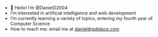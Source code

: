 - 👋 Hello! I’m @DanielD2004
- I’m interested in artificial intelligence and web development
- I’m currently learning a variety of topics, entering my fourth year of Computer Science
- How to reach me: email me at daniel@gdplace.com

<!---
DanielD2004/DanielD2004 is a ✨ special ✨ repository because its `README.md` (this file) appears on your GitHub profile.
You can click the Preview link to take a look at your changes.
--->
